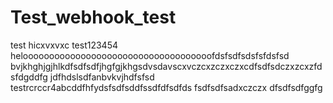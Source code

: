 # Test_webhook_test
test
hicxvxvxc
test123454
heloooooooooooooooooooooooooooooooooooofdsfsdfsdsfsfdsfsd
bvjkhghjgjhlkdfsdfsdfjhgfgjkhgsdvsdavscxvczcxzczxczxcdfsdfsdczxzcxzfdsfdgddfg
jdfhdslsdfanbvkvjhdfsfsd
testrcrccr4abcddfhfydsfsdfsddfssdfdfsdfds
fsdfsdfsadxczczx
dfsdfsdfggfg
